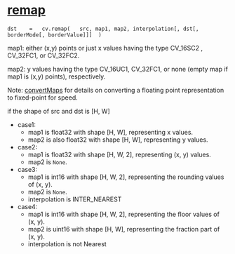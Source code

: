 # [remap](https://docs.opencv.org/3.4/da/d54/group__imgproc__transform.html#gab75ef31ce5cdfb5c44b6da5f3b908ea4)

`dst	=	cv.remap(	src, map1, map2, interpolation[, dst[, borderMode[, borderValue]]]	)`

map1: either (x,y) points or just x values having the type CV_16SC2 , CV_32FC1, or CV_32FC2.

map2: y values having the type CV_16UC1, CV_32FC1, or none (empty map if map1 is (x,y) points), respectively.

Note: [convertMaps](https://docs.opencv.org/3.4/da/d54/group__imgproc__transform.html#ga9156732fa8f01be9ebd1a194f2728b7f) for details on converting a floating point representation to fixed-point for speed.

if the shape of src and dst is \[H, W]

* case1:
  * map1 is float32 with shape \[H, W], representing x values.
  * map2 is also float32 with shape \[H, W], representing y values.
* case2:
  * map1 is float32 with shape \[H, W, 2], representing (x, y) values.
  * map2 is `None`.
* case3:
  * map1 is int16 with shape \[H, W, 2], representing the rounding values of (x, y).
  * map2 is `None`.
  * interpolation is INTER_NEAREST 
* case4:
  * map1 is int16 with shape \[H, W, 2], representing the floor values of (x, y).
  * map2 is uint16 with shape \[H, W], representing the fraction part of (x, y).
  * interpolation is not Nearest
